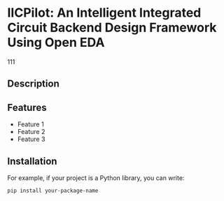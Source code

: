 # IICPilot: An Intelligent Integrated Circuit Backend Design Framework Using Open EDA
  
<!-- Briefly describe your project -->  
  111
## Description  
  
<!-- Provide a detailed description of what your project is, what its goals are, and what problems it solves -->  
  
## Features  
  
- Feature 1  
- Feature 2  
- Feature 3  
<!-- List the main features of your project -->  
  
## Installation  
  
<!-- Provide steps to install your project -->  
  
For example, if your project is a Python library, you can write:  
  
```bash  
pip install your-package-name
